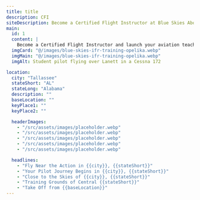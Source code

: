 ```yaml
---
title: title
description: CFI
siteDescription: Become a Certified Flight Instructor at Blue Skies Above in Lanett, Alabama. Build flight hours, inspire new pilots, and advance your aviation career with expert training. Enroll today!
main:
  id: 1
  content: |
    Become a Certified Flight Instructor and launch your aviation teaching career at Blue Skies Above in Lanett, Alabama - training the next generation of pilots.
  imgCard: "@/images/blue-skies-ifr-training-opelika.webp"
  imgMain: "@/images/blue-skies-ifr-training-opelika.webp"
  imgAlt: Student pilot flying over Lanett in a Cessna 172

location:
  city: "Tallassee"
  stateShort: "AL"
  stateLong: "Alabama"
  description: ""
  baseLocation: ""
  keyPlace1: ""
  keyPlace2: ""

  headerImages:
    - "/src/assets/images/placeholder.webp"
    - "/src/assets/images/placeholder.webp"
    - "/src/assets/images/placeholder.webp"
    - "/src/assets/images/placeholder.webp"
    - "/src/assets/images/placeholder.webp"

  headlines:
    - "Fly Near the Action in {{city}}, {{stateShort}}"
    - "Your Pilot Journey Begins in {{city}}, {{stateShort}}"
    - "Close to the Skies of {{city}}, {{stateShort}}"
    - "Training Grounds of Central {{stateShort}}"
    - "Take Off from {{baseLocation}}"
---
```

